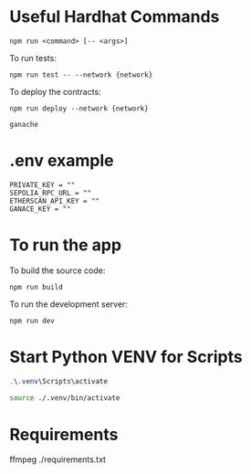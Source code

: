 # Useful Hardhat Commands

```shell
npm run <command> [-- <args>]
```

To run tests:
```shell
npm run test -- --network {network}
```

To deploy the contracts:
```shell
npm run deploy --network {network}
```


```shell
ganache
```

# .env example
```shell
PRIVATE_KEY = ""
SEPOLIA_RPC_URL = ""
ETHERSCAN_API_KEY = ""
GANACE_KEY = ""
```

# To run the app

To build the source code:
```shell
npm run build
```

To run the development server:
```shell
npm run dev
```

# Start Python VENV for Scripts

```powershell
.\.venv\Scripts\activate
```

```bash
source ./.venv/bin/activate
```

# Requirements
ffmpeg
./requirements.txt